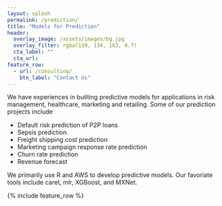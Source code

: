 ```yaml
---
layout: splash
permalink: /prediction/
title: "Models for Prediction"
header:
  overlay_image: /assets/images/bg.jpg
  overlay_filter: rgba(139, 134, 163, 0.7)
  cta_label: ""
  cta_url: 
feature_row:
  - url: /consulting/
    btn_label: "Contact Us"      
---
```


We have experiences in builting predictive models for applications in risk management, healthcare, marketing and retailing. Some of our prediction projects include

* Default risk prediction of P2P loans
* Sepsis prediction 
* Freight shipping cost prediction 
* Marketing campaign response rate prediction
* Churn rate prediction
* Revenue forecast

We primarily use R and AWS to develop predictive models. Our favoriate tools include caret, mlr, XGBoost, and MXNet.

{% include feature_row %}
